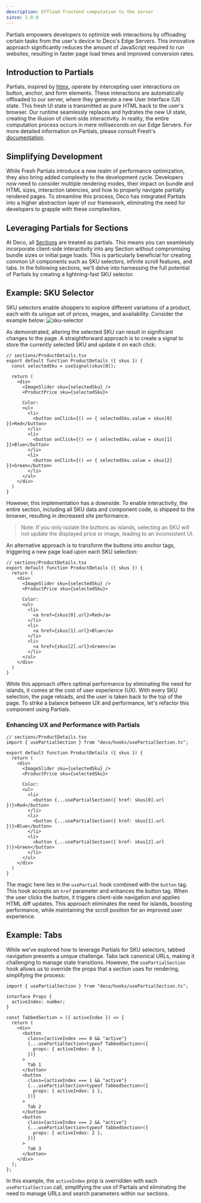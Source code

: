 ```yaml
---
description: Offload frontend computation to the server
since: 1.0.0
---
```


Partials empowers developers to optimize web interactions by offloading certain
tasks from the user's device to Deco's Edge Servers. This innovative approach
significantly reduces the amount of JavaScript required to run websites,
resulting in faster page load times and improved conversion rates.

## Introduction to Partials

Partials, inspired by [htmx](https://htmx.org/docs/), operate by intercepting
user interactions on button, anchor, and form elements. These interactions are
automatically offloaded to our server, where they generate a new User Interface
(UI) state. This fresh UI state is transmitted as pure HTML back to the user's
browser. Our runtime seamlessly replaces and hydrates the new UI state, creating
the illusion of client-side interactivity. In reality, the entire computation
process occurs in mere milliseconds on our Edge Servers. For more detailed
information on Partials, please consult Fresh's
[documentation](https://github.com/denoland/fresh/issues/1609).

## Simplifying Development

While Fresh Partials introduce a new realm of performance optimization, they
also bring added complexity to the development cycle. Developers now need to
consider multiple rendering modes, their impact on bundle and HTML sizes,
interaction latencies, and how to properly navigate partially rendered pages. To
streamline this process, Deco has integrated Partials into a higher abstraction
layer of our framework, eliminating the need for developers to grapple with
these complexities.

## Leveraging Partials for Sections

At Deco, all [Sections](/docs/en/concepts/section) are treated as partials. This
means you can seamlessly incorporate client-side interactivity into any Section
without compromising bundle sizes or initial page loads. This is particularly
beneficial for creating common UI components such as SKU selectors, infinite
scroll features, and tabs. In the following sections, we'll delve into
harnessing the full potential of Partials by creating a lightning-fast SKU
selector.

## Example: SKU Selector

SKU selectors enable shoppers to explore different variations of a product, each
with its unique set of prices, images, and availability. Consider the example
below:
![sku-selector](https://github.com/site/assets/1753396/cdaca2fc-34cd-404b-8679-d159872f7faa)

As demonstrated, altering the selected SKU can result in significant changes to
the page. A straightforward approach is to create a signal to store the
currently selected SKU and update it on each click:

```tsx
// sections/ProductDetails.tsx
export default function ProductDetails ({ skus }) {
  const selectedSku = useSignal(skus[0]);
  
  return (
    <div>
      <ImageSlider sku={selectedSku} />
      <ProductPrice sku={selectedSku}>

      Color:
      <ul>
        <li>
          <button onClick={() => { selectedSku.value = skus[0] }}>Red</button>
        </li>
        <li>
          <button onClick={() => { selectedSku.value = skus[1] }}>Blue</button>
        </li>
        <li>
          <button onClick={() => { selectedSku.value = skus[2] }}>Green</button>
        </li>
      </ul>
    </div>
  )
}
```

However, this implementation has a downside. To enable interactivity, the entire
section, including all SKU data and component code, is shipped to the browser,
resulting in decreased site performance.

> Note: If you only isolate the buttons as islands, selecting an SKU will not
> update the displayed price or image, leading to an inconsistent UI.

An alternative approach is to transform the buttons into anchor tags, triggering
a new page load upon each SKU selection:

```tsx
// sections/ProductDetails.tsx
export default function ProductDetails ({ skus }) {
  return (
    <div>
      <ImageSlider sku={selectedSku} />
      <ProductPrice sku={selectedSku}>

      Color:
      <ul>
        <li>
          <a href={skus[0].url}>Red</a>
        </li>
        <li>
          <a href={skus[1].url}>Blue</a>
        </li>
        <li>
          <a href={skus[2].url}>Green</a>
        </li>
      </ul>
    </div>
  )
}
```

While this approach offers optimal performance by eliminating the need for
islands, it comes at the cost of user experience (UX). With every SKU selection,
the page reloads, and the user is taken back to the top of the page. To strike a
balance between UX and performance, let's refactor this component using
Partials.

### Enhancing UX and Performance with Partials

```tsx
// sections/ProductDetails.tsx
import { usePartialSection } from "deco/hooks/usePartialSection.ts";

export default function ProductDetails ({ skus }) {
  return (
    <div>
      <ImageSlider sku={selectedSku} />
      <ProductPrice sku={selectedSku}>

      Color:
      <ul>
        <li>
          <button {...usePartialSection({ href: skus[0].url })}>Red</button>
        </li>
        <li>
          <button {...usePartialSection({ href: skus[1].url })}>Blue</button>
        </li>
        <li>
          <button {...usePartialSection({ href: skus[2].url })}>Green</button>
        </li>
      </ul>
    </div>
  )
}
```

The magic here lies in the `usePartial` hook combined with the `button` tag.
This hook accepts an `href` parameter and enhances the button tag. When the user
clicks the button, it triggers client-side navigation and applies HTML diff
updates. This approach eliminates the need for islands, boosting performance,
while maintaining the scroll position for an improved user experience.

## Example: Tabs

While we've explored how to leverage Partials for SKU selectors, tabbed
navigation presents a unique challenge. Tabs lack canonical URLs, making it
challenging to manage state transitions. However, the `usePartialSection` hook
allows us to override the props that a section uses for rendering, simplifying
the process:

```tsx
import { usePartialSection } from "deco/hooks/usePartialSection.ts";

interface Props {
  activeIndex: number;
}

const TabbedSection = ({ activeIndex }) => {
  return (
    <div>
      <button
        class={activeIndex === 0 && "active"}
        {...usePartialSection<typeof TabbedSection>({
          props: { activeIndex: 0 },
        })}
      >
        Tab 1
      </button>
      <button
        class={activeIndex === 1 && "active"}
        {...usePartialSection<typeof TabbedSection>({
          props: { activeIndex: 1 },
        })}
      >
        Tab 2
      </button>
      <button
        class={activeIndex === 2 && "active"}
        {...usePartialSection<typeof TabbedSection>({
          props: { activeIndex: 2 },
        })}
      >
        Tab 3
      </button>
    </div>
  );
};
```

In this example, the `activeIndex` prop is overridden with each
`usePartialSection` call, simplifying the use of Partials and eliminating the
need to manage URLs and search parameters within our sections.
